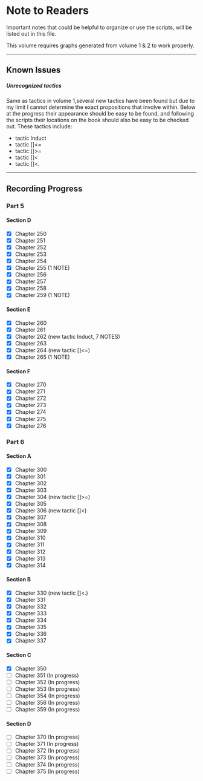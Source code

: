 # Note to Readers

Important notes that could be helpful to organize or use the scripts, will be listed out in this file.

This volume requires graphs generated from volume 1 & 2 to work properly.

--------

## Known Issues

##### Unrecognized tactics
Same as tactics in volume 1,several new tactics have been found but due to my limit I cannot determine
the exact propositions that involve within. Below at the progress their appearance should be easy to be found,
and following the scripts their locations on the book should also be easy to be checked out. These tactics include:
- tactic Induct
- tactic []<=
- tactic []>=
- tactic []<
- tactic []<.

--------

## Recording Progress

### Part 5
#### Section D

- [x] Chapter 250
- [x] Chapter 251
- [x] Chapter 252
- [x] Chapter 253
- [x] Chapter 254
- [x] Chapter 255 (1 NOTE)
- [x] Chapter 256
- [x] Chapter 257
- [x] Chapter 258
- [x] Chapter 259 (1 NOTE)

#### Section E
- [x] Chapter 260
- [x] Chapter 261
- [x] Chapter 262 (new tactic Induct, 7 NOTES)
- [x] Chapter 263
- [x] Chapter 264 (new tactic []<=)
- [x] Chapter 265 (1 NOTE)

#### Section F
- [x] Chapter 270
- [x] Chapter 271
- [x] Chapter 272
- [x] Chapter 273
- [x] Chapter 274
- [x] Chapter 275
- [x] Chapter 276

### Part 6
#### Section A
- [x] Chapter 300
- [x] Chapter 301
- [x] Chapter 302
- [x] Chapter 303
- [x] Chapter 304 (new tactic []>=)
- [x] Chapter 305
- [x] Chapter 306 (new tactic []<)
- [x] Chapter 307
- [x] Chapter 308
- [x] Chapter 309
- [x] Chapter 310
- [x] Chapter 311
- [x] Chapter 312
- [x] Chapter 313
- [x] Chapter 314

#### Section B
- [x] Chapter 330 (new tactic []<.)
- [x] Chapter 331
- [x] Chapter 332
- [x] Chapter 333
- [x] Chapter 334
- [x] Chapter 335
- [x] Chapter 336
- [x] Chapter 337

#### Section C
- [x] Chapter 350
- [ ] Chapter 351 (In progress)
- [ ] Chapter 352 (In progress)
- [ ] Chapter 353 (In progress)
- [ ] Chapter 354 (In progress)
- [ ] Chapter 356 (In progress)
- [ ] Chapter 359 (In progress)

#### Section D
- [ ] Chapter 370 (In progress)
- [ ] Chapter 371 (In progress)
- [ ] Chapter 372 (In progress)
- [ ] Chapter 373 (In progress)
- [ ] Chapter 374 (In progress)
- [ ] Chapter 375 (In progress)
